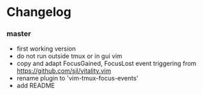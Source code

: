 # Changelog

### master
- first working version
- do not run outside tmux or in gui vim
- copy and adapt FocusGained, FocusLost event triggering from
  https://github.com/sjl/vitality.vim
- rename plugin to 'vim-tmux-focus-events'
- add README
